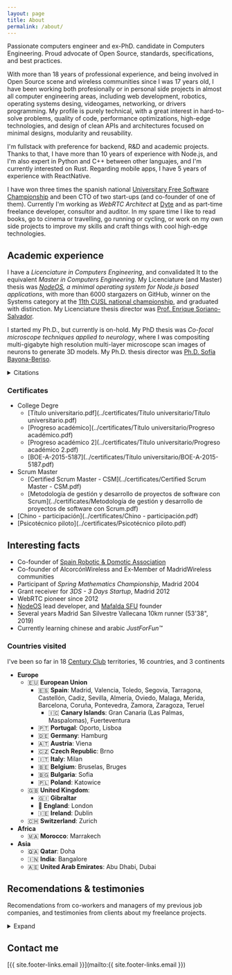 ```yaml
---
layout: page
title: About
permalink: /about/
---
```


Passionate computers engineer and ex-PhD. candidate in Computers Engineering.
Proud advocate of Open Source, standards, specifications, and best practices.

With more than 18 years of professional experience, and being involved in Open
Source scene and wireless communities since I was 17 years old, I have been
working both profesionally or in personal side projects in almost all computer
engineering areas, including web development, robotics, operating systems
desing, videogames, networking, or drivers programming. My profile is purely
technical, with a great interest in hard-to-solve problems, quality of code,
performance optimizations, high-edge technologies, and design of clean APIs and
architectures focused on minimal designs, modularity and reusability.

I'm fullstack with preference for backend, R&D and academic projects. Thanks to
that, I have more than 10 years of experience with Node.js, and I'm also expert
in Python and C++ between other languajes, and I'm currently interested on Rust.
Regarding mobile apps, I have 5 years of experience with ReactNative.

I have won three times the spanish national
[Universitary Free Software Championship](https://www.concursosoftwarelibre.org)
and been CTO of two start-ups (and co-founder of one of them). Currently I'm
working as *WebRTC Architect* at [Dyte](https://www.dyte.io/) and as part-time
freelance developer, consultor and auditor. In my spare time I like to read
books, go to cinema or travelling, go running or cycling, or work on my own side
projects to improve my skills and craft things with cool high-edge technologies.

## Academic experience

I have a *Licenciature in Computers Engineering*, and convalidated It to the
equivalent *Master in Computers Engineering*. My Licenciature (and Master)
thesis was
*[NodeOS](projects.md#nodeos), a minimal operating system for Node.js based applications*,
with more than 6000 stargazers on GitHub, winner on the Systems category at the
[11th CUSL national championship](https://www.concursosoftwarelibre.org), and
graduated with distinction. My Licenciature thesis director was
[Prof. Enrique Soriano-Salvador](https://gsyc.urjc.es/~esoriano/).

I started my Ph.D., but currently is on-hold. My PhD thesis was *Co-focal
microscope techniques applied to neurology*, where I was compositing
multi-gigabyte high resolution multi-layer microscope scan images of neurons to
generate 3D models. My Ph.D. thesis director was
[Ph.D. Sofía Bayona-Beriso](https://gestion2.urjc.es/pdi/ver/sofia.bayona).

<details>
  <summary>Citations</summary>

- [NodeOS](projects.md#nodeos)
  - [Novática 236.pdf](<../papers/Novática 236.pdf>), April-June 2016:

    > They were also given honorable mentions for the projects:
    >
    > [...]
    >
    > **NodeOS** of **Jesús Leganés Combarro** (Rey Juan Carlos University).

    <details>
      <summary>Original (spanish)</summary>

      > Se entregaron también menciones especiales para los proyectos:
      >
      > [...]
      >
      > **NodeOS** de **Jesús Leganés Combarro** (Universidad Rey Juan Carlos).

    </details>

  - [The Case for Writing Network Drivers in High-Level Programming Languages](<../papers/The Case for Writing Network Drivers in High-Level Programming Languages.pdf>),
    13 September 2019:

    > 4.10.1 Related work. JavaScript is rarely used for low-level code, the
    > most OS-like projects are **NodeOS** and OS.js. **NodeOS** uses the Linux
    > kernel with Node.js as user space. OS.js runs a window manager and
    > applications in the browser and is backed by a server running Node.js on
    > a normal OS. Neither of these implements driver-level code in JavaScript.

- [ShareIt!](projects.md#shareit)
  - [Introducing ufo.js: A browser-oriented p2p network.pdf](<../papers/Introducing ufo.js - A browser-oriented p2p network.pdf>),
    February 2014:

    > Among real life applications using the datachannel as best as they can, we
    > should definitely mention **shareit** and sharefest. Such applications
    > allow browsers to share files in the absence of any form of upload to
    > external servers, as opposed to well-known services such as Dropbox or
    > Google Drive. Both **shareit** and sharefest use an external server
    > holding and managing a connection to each peer; these connections are
    > used to accomplish all the signaling procedures between peers. Thus the
    > actual p2p communication happens during file transfers.

    **Note**: [ShareIt!](projects.md#shareit) used an external server to
    bootstrap the initial discovery and signaling with other peers, once they
    were connected to at least another peer and being part of the P2P network,
    the discovery and signaling with new peers was done directly between peers
    over the P2P network itself, leaving the connection with the external
    server as a fallback mechanims.

</details>

### Certificates

- College Degre
  - [Título universitario.pdf](../certificates/Título universitario/Título universitario.pdf)
  - [Progreso académico](../certificates/Título universitario/Progreso académico.pdf)
  - [Progreso académico 2](../certificates/Título universitario/Progreso académico 2.pdf)
  - [BOE-A-2015-5187](../certificates/Título universitario/BOE-A-2015-5187.pdf)
- Scrum Master
  - [Certified Scrum Master - CSM](../certificates/Certified Scrum Master - CSM.pdf)
  - [Metodología de gestión y desarrollo de proyectos de software con Scrum](../certificates/Metodología de gestión y desarrollo de proyectos de software con Scrum.pdf)
- [Chino - participación](../certificates/Chino - participación.pdf)
- [Psicotécnico piloto](../certificates/Psicotécnico piloto.pdf)

## Interesting facts

- Co-founder of [Spain Robotic & Domotic Association](https://www.arde.cc)
- Co-founder of AlcorcónWireless and Ex-Member of MadridWireless communities
- Participant of *Spring Mathematics Championship*, Madrid 2004
- Grant receiver for *3DS - 3 Days Startup*, Madrid 2012
- WebRTC pioneer since 2012
- [NodeOS](projects.md#nodeos) lead developer, and
  [Mafalda SFU](projects.md#mafalda) founder
- Several years Madrid San Silvestre Vallecana 10km runner (53'38", 2019)
- Currently learning chinese and arabic *JustForFun&trade;*

### Countries visited

I've been so far in 18
[Century Club](https://travelerscenturyclub.org/countries-and-territories)
territories, 16 countries, and 3 continents

- **Europe**
  - 🇪🇺 **European Union**
    - 🇪🇸 **Spain**: Madrid, Valencia, Toledo, Segovia, Tarragona, Castellón,
      Cadiz, Sevilla, Almería, Oviedo, Malaga, Merida, Barcelona, Coruña,
      Pontevedra, Zamora, Zaragoza, Teruel
      - 🇮🇨 **Canary Islands**: Gran Canaria (Las Palmas, Maspalomas),
        Fuerteventura
    - 🇵🇹 **Portugal**: Oporto, Lisboa
    - 🇩🇪 **Germany**: Hamburg
    - 🇦🇹 **Austria**: Viena
    - 🇨🇿 **Czech Republic**: Brno
    - 🇮🇹 **Italy**: Milan
    - 🇧🇪 **Belgium**: Bruselas, Bruges
    - 🇧🇬 **Bulgaria**: Sofia
    - 🇵🇱 **Poland**: Katowice
  - 🇬🇧 **United Kingdom**:
    - 🇬🇮 **Gibraltar**
    - 🏴󠁧󠁢󠁥󠁮󠁧󠁿 **England**: London
    - 🇮🇪 **Ireland**: Dublin
  - 🇨🇭 **Switzerland**: Zurich
- **Africa**
  - 🇲🇦 **Morocco**: Marrakech
- **Asia**
  - 🇶🇦 **Qatar**: Doha
  - 🇮🇳 **India**: Bangalore
  - 🇦🇪 **United Arab Emirates**: Abu Dhabi, Dubai

## Recomendations & testimonies

Recomendations from co-workers and managers of my previous job companies, and
testimonies from clients about my freelance projects.

<details>
  <summary>Expand</summary>

[Jorge Abrines](https://es.linkedin.com/in/jorge-abrines-b092423), CTO of
[Vaelsys](https://vaelsys.com/), July 2012:

> Jesus is a worker with a lot of knowledge in several technical areas, from
> low level programming up to scripting languages, and including devices
> integration that's where he was helping us. He is a person with a great
> interest for learning and improve himself each day, and I recommend him
> specially for his technical expertise and aptitudes.

[Diego González](https://www.linkedin.com/in/xmunch), Founder of SciArt Lab |
Software Engineer / Blockchain Expert at Docuten, May 2014:

> Jesus is much more than a brilliant developer. He loves to achieve complex
> goals just by using a keyboard and a bunch of code lines. I would describe him
> as a creative and genius mind, a geek with a lot of technical skills but also
> with engagement and passion. Jesus is that kind of guy that can launch a
> project to the top. I strongly recommend him.

[Juan Francisco Gato Luis](https://www.linkedin.com/in/jfcogato), Android R+D &
Singer, May 2014:

> I don't need so much words to recommend Jesús. Just one case, if you need a
> man that works for a project and not for money, this guy could reach it. He
> just can do it, and if he don't [know] how to made it, he will reach a way.

[Juan Searle](https://www.linkedin.com/in/juansearle), CTO at
[Full Circle_ apps](https://fullcircle.es/), December 2020:

> I agree a lot with everything [you've proposed]. I'm surprised that you have
> owned the code in just some hours, without documentation and without mentoring
> from our side. Cool!
>
> This afternoon we'll have a call with the client and let's see if we get their
> aproval for the testing/refactoring, I'll keep you updated. We're going to
> propose it as a critical action to be done.

> Tell you that it has been a pleasure to count on you for this job: serious,
> decisive and accessible. My idea is to have someone to whom I can ask for
> NodeJs development and evolution of projects already done like this one from
> TVN, and I think I've found the right person. If you are still available I
> will count on you in future projects without a doubt.

[Isabel Dorado](https://www.linkedin.com/in/isabeldoradomoreno/), Remote Talent
Advocate at [Circular](https://trycircular.com/), December 2020:

> Senior developer with experience leading teams and really hands on. Background
> in both back and frontend development. His expertise is related to Python,
> Node and C++. Spanish and English!

[Miguel Muñoz Royo](https://www.linkedin.com/in/miguelmunoz/), Business and
Technical Lead at [UST Global](https://ustglobal.es/), December 2020:

> The truth is that the conversation with Jesús has been very good. He's a
> Node.js super architect with experience more than enough for the profile we
> are looking for.

[Judith Aranda Rubio](https://www.linkedin.com/in/juditharanda/), Talent
Management at [Ferrovial](https://www.ferrovial.com/), December 2020:

> Wide development experiences and skills.

[Alberto Doval Iglesias](https://www.linkedin.com/in/albertodoval/), CTO at
[Councilbox](https://www.councilbox.com/), June 2021:

> Jesus was working with us at Councilbox in a very ambitious project to
> replace our video conferencing server. His experience at webrtc helped us
> complete the migration of our video infrastructure to Mediasoup.

[James Croney](https://github.com/techtruth), Tech Lead at
[Virbela](https://virbela.com/), November 2021:

> You have good eyes for spotting best approaches and practices for things, even
> if people ignore them.

> You have a good head on your shoulders about code and you offer good insights
> about things.

[Sol Rengifo Calderón](https://www.linkedin.com/in/sol-rengifo-calder%C3%B3n-5ba96514a/),
founder of [Gud](https://gud.social/), July 2022:

> Working with Jesus has been a luxury. He has been able to offer us an accurate
> and detailed view of the status of the project and has advised us at all times
> in an accurate, clear, honest and very professional manner. We will continue
> to collaborate with him without a doubt.

</details>

## Contact me

[{{ site.footer-links.email }}](mailto:{{ site.footer-links.email }})
